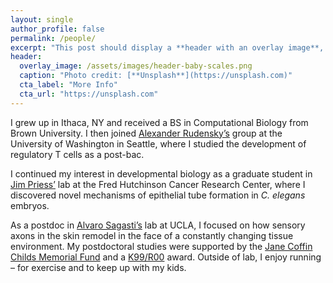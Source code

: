 ```yaml
---
layout: single
author_profile: false
permalink: /people/
excerpt: "This post should display a **header with an overlay image**, if the theme supports it."
header:
  overlay_image: /assets/images/header-baby-scales.png
  caption: "Photo credit: [**Unsplash**](https://unsplash.com)"
  cta_label: "More Info"
  cta_url: "https://unsplash.com"
---
```

I grew up in Ithaca, NY and received a BS in Computational Biology from Brown University. I then joined [Alexander Rudensky’s](https://www.mskcc.org/research-areas/labs/alexander-rudensky) group at the University of Washington in Seattle, where I studied the development of regulatory T cells as a post-bac. 

I continued my interest in developmental biology as a graduate student in [Jim Priess’](http://research.fhcrc.org/priess/en.html) lab at the Fred Hutchinson Cancer Research Center, where I discovered novel mechanisms of epithelial tube formation in *C. elegans* embryos.

As a postdoc in [Alvaro Sagasti’s](https://www.mcdb.ucla.edu/Research/Sagasti/Sagasti_lab_home.html) lab at UCLA, I focused on how sensory axons in the skin remodel in the face of a constantly changing tissue environment. My postdoctoral studies were supported by the [Jane Coffin Childs Memorial Fund](http://www.jccfund.org/) and a [K99/R00](https://projectreporter.nih.gov/project_info_description.cfm?aid=9229568&icde=38773434) award. Outside of lab, I enjoy running – for exercise and to keep up with my kids.
